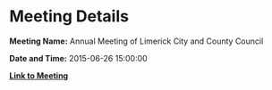# Meeting Details

**Meeting Name:** Annual Meeting of Limerick City and County Council

**Date and Time:** 2015-06-26 15:00:00

**[Link to Meeting](https://www.limerick.ie/council/whats-on/annual-meeting-limerick-city-and-county-council-0)**
